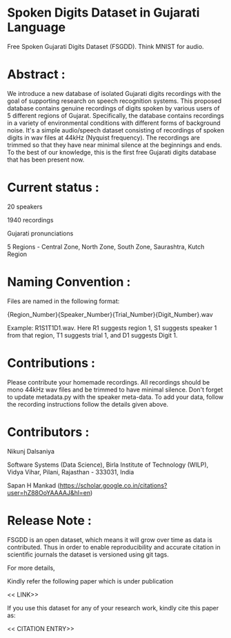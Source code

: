 # Spoken Digits Dataset in Gujarati Language

  Free Spoken Gujarati Digits Dataset (FSGDD). Think MNIST for audio.

# Abstract : 

  We introduce a new database of isolated Gujarati digits recordings with the goal of supporting research on speech recognition systems. This proposed database contains genuine recordings of digits spoken by various users of 5 different regions of Gujarat. Specifically, the database contains recordings in a variety of environmental conditions with different forms of background noise. It's a simple audio/speech dataset consisting of recordings of spoken digits in wav files at 44kHz (Nyquist frequency). The recordings are trimmed so that they have near minimal silence at the beginnings and ends. To the best of our knowledge, this is the first free Gujarati digits database that has been present now.

# Current status :

  20 speakers
  
  1940 recordings
  
  Gujarati pronunciations
  
  5 Regions - Central Zone, North Zone, South Zone, Saurashtra, Kutch Region

# Naming Convention :
  
  Files are named in the following format: 

  {Region_Number}{Speaker_Number}{Trial_Number}{Digit_Number}.wav 

  Example: R1S1T1D1.wav. Here R1 suggests region 1, S1 suggests speaker 1 from that region, T1 suggests trial 1, and D1 suggests Digit 1.

# Contributions :

  Please contribute your homemade recordings. All recordings should be mono 44kHz wav files and be trimmed to have minimal    silence. Don't forget to update metadata.py with the speaker meta-data. To add your data, follow the recording instructions follow the details given above.

# Contributors :

  Nikunj Dalsaniya

  Software Systems (Data Science), Birla Institute of Technology (WILP), Vidya Vihar, Pilani, Rajasthan - 333031, India

  Sapan H Mankad (https://scholar.google.co.in/citations?user=hZ88OoYAAAAJ&hl=en)

# Release Note :

  FSGDD is an open dataset, which means it will grow over time as data is contributed. Thus in order to enable reproducibility and accurate citation in scientific journals the dataset is versioned using git tags.

  For more details, 

  Kindly refer the following paper which is under publication 

  << LINK>>

  If you use this dataset for any of your research work, kindly cite this paper as:

  << CITATION ENTRY>>
